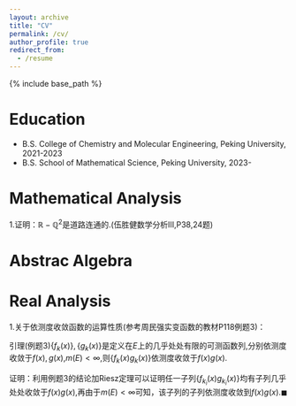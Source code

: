 ```yaml
---
layout: archive
title: "CV"
permalink: /cv/
author_profile: true
redirect_from:
  - /resume
---
```


{% include base_path %}

Education
======
* B.S. College of Chemistry and Molecular Engineering, Peking University, 2021-2023
* B.S. School of Mathematical Science, Peking University, 2023-

Mathematical Analysis
======
1.证明：$\mathbb{R}-\mathbb{Q}^2$是道路连通的.(伍胜健数学分析III,P38,24题)

Abstrac Algebra
======

Real Analysis
======
1.关于依测度收敛函数的运算性质(参考周民强实变函数的教材P118例题3)： 

引理(例题3)$\lbrace f_k(x)\rbrace,\lbrace g_k(x)\rbrace$是定义在$E$上的几乎处处有限的可测函数列,分别依测度收敛于$f(x),g(x)$,$m(E)<\infty$,则$\lbrace f_k(x)g_k(x)\rbrace$依测度收敛于$f(x)g(x)$.

证明：利用例题3的结论加Riesz定理可以证明任一子列$\lbrace f_{k_i}(x)g_{k_i}(x)\rbrace$均有子列几乎处处收敛于$f(x)g(x)$,再由于$m(E)<\infty$可知，该子列的子列依测度收敛到$f(x)g(x)$.$\blacksquare$








